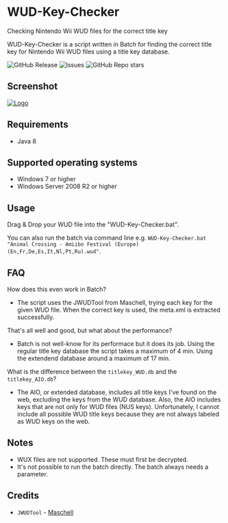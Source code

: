 # WUD-Key-Checker
Checking Nintendo Wii WUD files for the correct title key

WUD-Key-Checker is a script written in Batch for finding the correct title key for Nintendo Wii WUD files using a title key database.

![GitHub Release](https://img.shields.io/github/v/release/xxmichibxx/WUD-Key-Checker) ![Issues](https://img.shields.io/github/issues/xxmichibxx/WUD-Key-Checker) ![GitHub Repo stars](https://img.shields.io/github/stars/xxmichibxx/WUD-Key-Checker) 

## Screenshot
<p align="left"><a href="https://github.com/xxmichibxx/WUD-Key-Checker"><img src="https://i.imgur.com/DmZ6Wew.png" alt="Logo"></a></p>

## Requirements
* Java 8

## Supported operating systems
* Windows 7 or higher
* Windows Server 2008 R2 or higher

## Usage
Drag & Drop your WUD file into the "WUD-Key-Checker.bat".

You can also run the batch via command line e.g. ```WUD-Key-Checker.bat "Animal Crossing - Amiibo Festival (Europe) (En,Fr,De,Es,It,Nl,Pt,Ru).wud"```.

## FAQ
How does this even work in Batch?
* The script uses the JWUDTool from Maschell, trying each key for the given WUD file. When the correct key is used, the meta.xml is extracted successfully.

That's all well and good, but what about the performance?
* Batch is not well-know for its performace but it does its job. Using the regular title key database the script takes a maximum of 4 min. Using the extendend database around a maximum of 17 min.

What is the difference between the ```titlekey_WUD.db``` and the ```titlekey_AIO.db```?
* The AIO, or extended database, includes all title keys I've found on the web, excluding the keys from the WUD database. Also, the AIO includes keys that are not only for WUD files (NUS keys). Unfortunately, I cannot include all possible WUD title keys because they are not always labeled as WUD keys on the web.

## Notes
* WUX files are not supported. These must first be decrypted.
* It's not possible to run the batch directly. The batch always needs a parameter.

## Credits
* `JWUDTool` - [Maschell](https://github.com/Maschell/JWUDTool)
